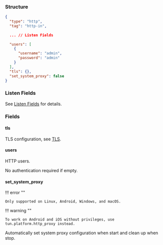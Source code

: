 ### Structure

```json
{
  "type": "http",
  "tag": "http-in",
  
  ... // Listen Fields
  
  "users": [
    {
      "username": "admin",
      "password": "admin"
    }
  ],
  "tls": {},
  "set_system_proxy": false
}
```

### Listen Fields

See [Listen Fields](/configuration/shared/listen) for details.

### Fields

#### tls

TLS configuration, see [TLS](/configuration/shared/tls/#inbound).

#### users

HTTP users.

No authentication required if empty.

#### set_system_proxy

!!! error ""

    Only supported on Linux, Android, Windows, and macOS.

!!! warning ""

    To work on Android and iOS without privileges, use tun.platform.http_proxy instead.

Automatically set system proxy configuration when start and clean up when stop.
